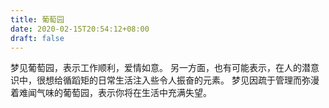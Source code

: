 ```yaml
---
title: 葡萄园
date: 2020-02-15T20:54:12+08:00
draft: false
---
```


梦见葡萄园，表示工作顺利，爱情如意。
另一方面，也有可能表示，在人的潜意识中，很想给循蹈矩的日常生活注入些令人振奋的元素。
梦见因疏于管理而弥漫着难闻气味的葡萄园，表示你将在生活中充满失望。

